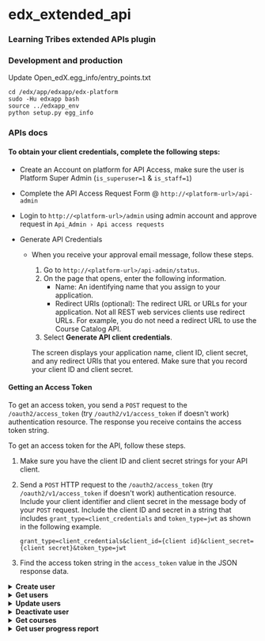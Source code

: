 # edx_extended_api

### Learning Tribes extended APIs plugin

### Development and production
Update Open_edX.egg_info/entry_points.txt
```
cd /edx/app/edxapp/edx-platform
sudo -Hu edxapp bash
source ../edxapp_env
python setup.py egg_info
```

### APIs docs

#### To obtain your client credentials, complete the following steps:

- Create an Account on platform for API Access, make sure the user is Platform Super Admin (`is_superuser=1` & `is_staff=1`)

- Complete the API Access Request Form @  `http://<platform-url>/api-admin`

- Login to `http://<platform-url>/admin` using admin account and approve request in `Api_Admin › Api access requests`

- Generate API Credentials

  - When you receive your approval email message, follow these steps.

    1. Go to `http://<platform-url>/api-admin/status`.
    2. On the page that opens, enter the following information.
       - Name: An identifying name that you assign to your application.
       - Redirect URIs (optional): The redirect URL or URLs for your application. Not all REST web services clients use redirect URLs. For example, you do not need a redirect URL to use the Course Catalog API.
    3. Select **Generate API client credentials**.

    The screen displays your application name, client ID, client secret, and any redirect URIs that you entered. Make sure that you record your client ID and client secret.



#### Getting an Access Token

To get an access token, you send a `POST` request to the `/oauth2/access_token` (try `/oauth2/v1/access_token` if doesn't work) authentication resource. The response you receive contains the access token string.

To get an access token for the API, follow these steps.

1. Make sure you have the client ID and client secret strings for your API client.

2. Send a `POST` HTTP request to the `/oauth2/access_token` (try `/oauth2/v1/access_token` if doesn't work) authentication resource. Include your client identifier and client secret in the message body of your `POST` request. Include the client ID and secret in a string that includes `grant_type=client_credentials` and `token_type=jwt` as shown in the following example.

   `grant_type=client_credentials&client_id={client id}&client_secret={client secret}&token_type=jwt`

3. Find the access token string in the `access_token` value in the JSON response data.


<details>
<summary><b>Create user</b></summary>
<br>

**POST** `/api/users/`

**Body**
```
{
    "username": "user8",
    "email": "user8@example.com",
    "first_name": "first8",
    "last_name": "last8",
    "name": "Eight"
}
```
**Response**
```
{
    "username": "user8",
    "last_name": "last8",
    "lt_exempt_status": true,
    "lt_comments": null,
    "lt_address": null,
    "city": null,
    "first_name": "first8",
    "lt_ilt_supervisor": null,
    "lt_sub_area": null,
    "lt_custom_country": null,
    "location": "",
    "email": "user8@example.com",
    "status": "user_created",
    "bio": null,
    "lt_address_2": null,
    "lt_is_tos_agreed": false,
    "lt_phone_number": null,
    "language": "",
    "year_of_birth": null,
    "lt_area": null,
    "goals": null,
    "lt_employee_id": null,
    "lt_learning_group": null,
    "lt_level": null,
    "lt_hire_date": null,
    "lt_job_code": null,
    "name": "Eight",
    "lt_company": null,
    "lt_supervisor": null,
    "gender": null,
    "lt_gdpr": false,
    "level_of_education": null,
    "country": "",
    "lt_department": null,
    "lt_job_description": null
}
```
</details>



<details>
<summary><b>Get users</b></summary>
<br>

**GET** `/api/users/`

**GET** `/api/users/<user_id>/`

**GET** `/api/users/?user_id=<user_id1,user_id2,…>`

**GET** `/api/users_by_username/<username>/`

**GET** `/api/users_by_username/?username=<username1,username2,…>`

**Response** 
```
{
    "email": "user7@example.com",
    "username": "user7",
    "first_name": "first7",
    "last_name": "last7",
    "language": "",
    "location": "",
    "year_of_birth": null,
    "bio": null,
    "goals": null,
    "level_of_education": null,
    "name": "",
    "gender": null,
    "city": null,
    "country": "",
    "lt_custom_country": null,
    "lt_area": null,
    "lt_sub_area": null,
    "lt_address": null,
    "lt_address_2": null,
    "lt_phone_number": null,
    "lt_gdpr": false,
    "lt_company": null,
    "lt_employee_id": null,
    "lt_hire_date": null,
    "lt_level": null,
    "lt_job_code": null,
    "lt_job_description": null,
    "lt_department": null,
    "lt_supervisor": null,
    "lt_learning_group": null,
    "lt_exempt_status": true,
    "lt_is_tos_agreed": false,
    "lt_comments": null,
    "lt_ilt_supervisor": null,
    "analytics_access": null,
    "internal_catalog_access": false,
    "edflex_catalog_access": false,
    "crehana_catalog_access": false,
    "anderspink_catalog_access": false,
    "learnlight_catalog_access": false,
    "user_id": 30,
    "is_active": true
}
```
```
{
    "count": 2,
    "num_pages": 1,
    "current_page": 1,
    "results": [
        {
            "email": "user6@example.com",
            "username": "user6",
            "first_name": "first6",
            "last_name": "last6",
            "language": "",
            "location": "",
            "year_of_birth": null,
            "bio": null,
            "goals": null,
            "level_of_education": null,
            "name": "",
            "gender": null,
            "city": null,
            "country": "",
            "lt_custom_country": null,
            "lt_area": null,
            "lt_sub_area": null,
            "lt_address": null,
            "lt_address_2": null,
            "lt_phone_number": null,
            "lt_gdpr": false,
            "lt_company": null,
            "lt_employee_id": null,
            "lt_hire_date": null,
            "lt_level": null,
            "lt_job_code": null,
            "lt_job_description": null,
            "lt_department": null,
            "lt_supervisor": null,
            "lt_learning_group": null,
            "lt_exempt_status": true,
            "lt_is_tos_agreed": false,
            "lt_comments": null,
            "lt_ilt_supervisor": null,
            "analytics_access": null,
            "internal_catalog_access": true,
            "edflex_catalog_access": false,
            "crehana_catalog_access": false,
            "anderspink_catalog_access": false,
            "learnlight_catalog_access": false,
            "user_id": 29,
            "is_active": true
        },
        {
            "email": "user7@example.com",
            "username": "user7",
            "first_name": "first7",
            "last_name": "last7",
            "language": "",
            "location": "",
            "year_of_birth": null,
            "bio": null,
            "goals": null,
            "level_of_education": null,
            "name": "",
            "gender": null,
            "city": null,
            "country": "",
            "lt_custom_country": null,
            "lt_area": null,
            "lt_sub_area": null,
            "lt_address": null,
            "lt_address_2": null,
            "lt_phone_number": null,
            "lt_gdpr": false,
            "lt_company": null,
            "lt_employee_id": null,
            "lt_hire_date": null,
            "lt_level": null,
            "lt_job_code": null,
            "lt_job_description": null,
            "lt_department": null,
            "lt_supervisor": null,
            "lt_learning_group": null,
            "lt_exempt_status": true,
            "lt_is_tos_agreed": false,
            "lt_comments": null,
            "lt_ilt_supervisor": null,
            "analytics_access": null,
            "internal_catalog_access": false,
            "edflex_catalog_access": false,
            "crehana_catalog_access": false,
            "anderspink_catalog_access": false,
            "learnlight_catalog_access": false,
            "user_id": 30,
            "is_active": true
        }
    ],
    "next": null,
    "start": 0,
    "previous": null
}
```
</details>
<details>
<summary><b>Update users</b></summary>
<br>

**PUT** `/api/users/<user_id>/`

**PUT** `/api/users_by_username/<username>/`

**Body**

Fields to update
```
{
    "anderspink_catalog_access": true
}
```
**Response**
```
{
    "username": "user7",
    "last_name": "last7",
    "lt_exempt_status": true,
    "lt_comments": null,
    "lt_address": null,
    "city": null,
    "first_name": "first7",
    "lt_ilt_supervisor": null,
    "lt_sub_area": null,
    "edflex_catalog_access": false,
    "lt_custom_country": null,
    "location": "",
    "analytics_access": null,
    "email": "user7@example.com",
    "crehana_catalog_access": false,
    "status": "user_updated",
    "bio": null,
    "lt_address_2": null,
    "lt_is_tos_agreed": false,
    "internal_catalog_access": false,
    "lt_phone_number": null,
    "learnlight_catalog_access": false,
    "language": "",
    "year_of_birth": null,
    "lt_area": null,
    "goals": null,
    "lt_employee_id": null,
    "lt_learning_group": null,
    "lt_level": null,
    "lt_hire_date": null,
    "lt_job_code": null,
    "name": "",
    "lt_company": null,
    "lt_supervisor": null,
    "gender": null,
    "lt_gdpr": false,
    "level_of_education": null,
    "country": "",
    "lt_department": null,
    "anderspink_catalog_access": true,
    "lt_job_description": null
}
```
</details>
<details>
<summary><b>Deactivate user</b></summary>
<br>

**DELETE** `/api/users/<user_id>/`

**DELETE** `/api/users/?user_id=<user_id1,user_id2,…>`

**DELETE** `/api/users_by_username/<username>/`

**DELETE** `/api/users_by_username/?username=<username1,username2,…>`

**Response**
```
{
    "username": "user6",
    "status": "user_deactivated",
    "user_id": 29
}
```
```
[
    {
        "username": "user6",
        "status": "user_deactivated",
        "user_id": 29
    },
    {
        "username": "user7",
        "status": "user_deactivated",
        "user_id": 30
    }
]
```
</details>
<details>
<summary><b>Get courses</b></summary>
<br>

**GET** `/api/courses/`

**Response**
```
{
    "count": 2,
    "num_pages": 1,
    "current_page": 1,
    "results": [
        {
            "id": "course-v1:edX+DemoX+Demo_Course",
            "display_name": "Demonstration Course",
            "overview_url": "http://edx.devstack.lms:18000/courses/course-v1:edX+DemoX+Demo_Course/about",
            "start": "2013-02-05T05:00:00Z",
            "card_image_url": "http://edx.devstack.lms:18000/asset-v1:edX+DemoX+Demo_Course+type@asset+block@images_course_image.jpg",
            "banner_image_url": "http://edx.devstack.lms:18000/static/images/pencils.jpg",
            "short_description": null,
            "instructors": [],
            "effort": null,
            "language": null,
            "course_category": null,
            "tags": [],
            "countries": [],
            "learning_groups": [],
            "modified": "2021-08-10T09:19:05.182673Z"
        },
        {
            "id": "course-v1:edX+E2E-101+course",
            "display_name": "E2E Test Course",
            "overview_url": "http://edx.devstack.lms:18000/courses/course-v1:edX+E2E-101+course/about",
            "start": "2016-01-01T00:00:00Z",
            "card_image_url": "http://edx.devstack.lms:18000/static/images/pencils.jpg",
            "banner_image_url": "http://edx.devstack.lms:18000/static/images/pencils.jpg",
            "short_description": "",
            "instructors": [],
            "effort": null,
            "language": null,
            "course_category": null,
            "tags": [],
            "countries": [],
            "learning_groups": [],
            "modified": "2021-08-10T09:51:01.100924Z"
        }
    ],
    "next": null,
    "start": 0,
    "previous": null
}
```
</details>
<details>
<summary><b>Get user progress report</b></summary>
<br>

**GET** `/api/user_progress_report/<user_id>/`

**GET** `/api/user_progress_report/?user_id=<user_id1,user_id2,…>/`

**GET** `/api/user_progress_report_by_username/<username>/`

**GET** `/api/user_progress_report_by_username/?username=<username1,username2,…>`

**Response**
```
{
    "user_id": 2,
    "username": "edx",
    "name": "",
    "courses": []
}
```
```
{
    "count": 2,
    "num_pages": 1,
    "current_page": 1,
    "results": [
        {
            "user_id": 2,
            "username": "edx",
            "name": "",
            "courses": []
        },
        {
            "user_id": 29,
            "username": "user6",
            "name": "",
            "courses": []
        }
    ],
    "next": null,
    "start": 0,
    "previous": null
}
```
</details>

